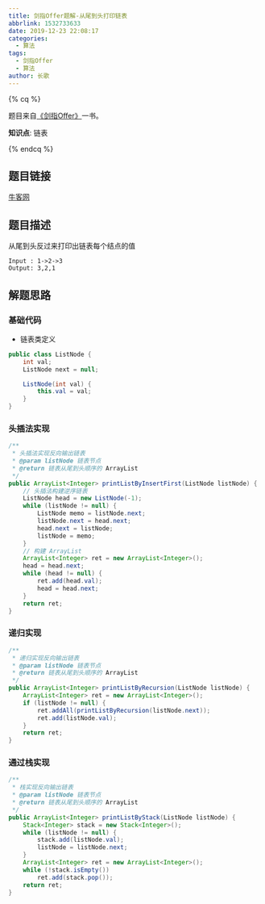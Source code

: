 ```yaml
---
title: 剑指Offer题解-从尾到头打印链表
abbrlink: 1532733633
date: 2019-12-23 22:08:17
categories:
  - 算法
tags:
  - 剑指Offer
  - 算法
author: 长歌
---
```


{% cq %}

题目来自[《剑指Offer》]( https://book.douban.com/subject/6966465/ )一书。

**知识点**: 链表

{% endcq %}

<!-- More -->

## 题目链接

[牛客网](https://www.nowcoder.com/practice/d0267f7f55b3412ba93bd35cfa8e8035?tpId=13&tqId=11156&tPage=1&rp=1&ru=/ta/coding-interviews&qru=/ta/coding-interviews/question-ranking)



## 题目描述

从尾到头反过来打印出链表每个结点的值

```
Input : 1->2->3
Output: 3,2,1
```



## 解题思路

### 基础代码

- 链表类定义

```java
public class ListNode {
    int val;
    ListNode next = null;

    ListNode(int val) {
        this.val = val;
    }
}
```

### 头插法实现

```java
/**
 * 头插法实现反向输出链表
 * @param listNode 链表节点
 * @return 链表从尾到头顺序的 ArrayList
 */
public ArrayList<Integer> printListByInsertFirst(ListNode listNode) {
    // 头插法构建逆序链表
    ListNode head = new ListNode(-1);
    while (listNode != null) {
        ListNode memo = listNode.next;
        listNode.next = head.next;
        head.next = listNode;
        listNode = memo;
    }
    // 构建 ArrayList
    ArrayList<Integer> ret = new ArrayList<Integer>();
    head = head.next;
    while (head != null) {
        ret.add(head.val);
        head = head.next;
    }
    return ret;
}
```

### 递归实现

```java
/**
 * 递归实现反向输出链表
 * @param listNode 链表节点
 * @return 链表从尾到头顺序的 ArrayList
 */
public ArrayList<Integer> printListByRecursion(ListNode listNode) {
    ArrayList<Integer> ret = new ArrayList<Integer>();
    if (listNode != null) {
        ret.addAll(printListByRecursion(listNode.next));
        ret.add(listNode.val);
    }
    return ret;
}
```

### 通过栈实现

```java
/**
 * 栈实现反向输出链表
 * @param listNode 链表节点
 * @return 链表从尾到头顺序的 ArrayList
 */
public ArrayList<Integer> printListByStack(ListNode listNode) {
    Stack<Integer> stack = new Stack<Integer>();
    while (listNode != null) {
        stack.add(listNode.val);
        listNode = listNode.next;
    }
    ArrayList<Integer> ret = new ArrayList<Integer>();
    while (!stack.isEmpty())
        ret.add(stack.pop());
    return ret;
}
```
